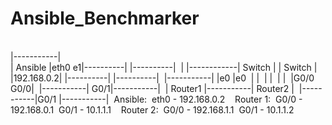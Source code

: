 # Ansible_Benchmarker
\
|-----------|\
|  Ansible  |eth0      e1|----------|            |----------|&nbsp;
|           |------------|  Switch  |            |  Switch  |&nbsp;
|192.168.0.2|            |----------|            |----------|&nbsp;
|-----------|                  |e0                     |e0&nbsp;
                               |                       |&nbsp;
                               |                       |&nbsp;
                               |                       |&nbsp;
                               |G0/0               G0/0|&nbsp;
                         |-----------|       G0/1|-----------|&nbsp;
                         |  Router1  |-----------|  Router2  |&nbsp;
                         |-----------|G0/1       |-----------|&nbsp;
Ansible:&nbsp;
eth0 - 192.168.0.2&nbsp;
&nbsp;
Router 1:&nbsp;
G0/0 - 192.168.0.1&nbsp;
G0/1 - 10.1.1.1&nbsp;
&nbsp;
Router 2:&nbsp;
G0/0 - 192.168.1.1&nbsp;
G0/1 - 10.1.1.2&nbsp;
